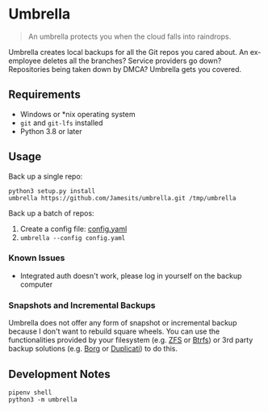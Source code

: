 # Umbrella

> An umbrella protects you when the cloud falls into raindrops.

Umbrella creates local backups for all the Git repos you cared about. An ex-employee deletes all the branches? Service providers go down? Repositories being taken down by DMCA? Umbrella gets you covered.

## Requirements

* Windows or \*nix operating system
* `git` and `git-lfs` installed
* Python 3.8 or later

## Usage

Back up a single repo:

```shell
python3 setup.py install
umbrella https://github.com/Jamesits/umbrella.git /tmp/umbrella
```

Back up a batch of repos:

1. Create a config file: [config.yaml](doc/example/config.yaml)
1. `umbrella --config config.yaml`

### Known Issues

* Integrated auth doesn't work, please log in yourself on the backup computer

### Snapshots and Incremental Backups

Umbrella does not offer any form of snapshot or incremental backup because I don't want to rebuild square wheels. You can use the functionalities provided by your filesystem (e.g. [ZFS](https://zfsonlinux.org/) or [Btrfs](https://btrfs.wiki.kernel.org/index.php/Main_Page)) or 3rd party backup solutions (e.g. [Borg](https://borgbackup.readthedocs.io/) or [Duplicati](https://www.duplicati.com/)) to do this.

## Development Notes

```shell
pipenv shell
python3 -m umbrella
```
